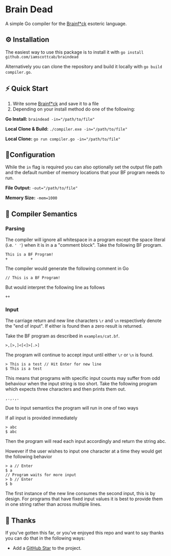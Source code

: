 # Brain Dead
A simple Go compiler for the [Brainf*ck](https://en.wikipedia.org/wiki/Brainfuck) esoteric language.

## ⚙️ Installation
The easiest way to use this package is to install it with `go install github.com/iamscottcab/braindead`

Alternatively you can clone the repository and build it locally with `go build compiler.go`.

## ⚡️ Quick Start
1. Write some [Brainf*ck](https://en.wikipedia.org/wiki/Brainfuck) and save it to a file
2. Depending on your install method do one of the following:

**Go Install:** `braindead -in="/path/to/file"`

**Local Clone & Build:** `./compiler.exe -in="/path/to/file"`

**Local Clone:** `go run compiler.go -in="/path/to/file"`

## 📝Configuration
While the `in` flag is required you can also optionally set the output file path and the default number of memory locations that your BF program needs to run.

**File Output:** `-out="/path/to/file"`

**Memory Size:** `-mem=1000`

## 🧠 Compiler Semantics
### Parsing
The compiler will ignore all whitespace in a program except the space literal (i.e. `' '`) when it is in a a "comment block". Take the following BF program.

```
This is a BF Program!
+          +
```

The compiler would generate the following comment in Go

```
// This is a BF Program!
```

But would interpret the following line as follows

```
++
```
### Input
The carriage return and new line characters `\r` and `\n` respectively denote the "end of input". If either is found then a zero result is returned.

Take the BF program as described in `examples/cat.bf`.

```
>,[>,]<[<]>[.>]
```

The program will continue to accept input until either `\r` or `\n` is found.

```
> This is a test // Hit Enter for new line
$ This is a test

```

This means that programs with specific input counts may suffer from odd behaviour when the input string is too short. Take the following program which expects three characters and then prints them out.

```
,.,.,.
```
Due to input semantics the program will run in one of two ways

If all input is provided immediately
```
> abc
$ abc
```
Then the program will read each input accordingly and return the string abc.

However if the user wishes to input one character at a time they would get the following behavior
```
> a // Enter
$ a
// Program waits for more input
> b // Enter
$ b
```
The first instance of the new line consumes the second input, this is by design. For programs that have fixed input values it is best to provide them in one string rather than across multiple lines.

## 💖 Thanks
If you've gotten this far, or you've enjoyed this repo and want to say thanks you can do that in the following ways:
- Add a [GitHub Star](https://github.com/iamscottcab/unity-source-generators) to the project.
